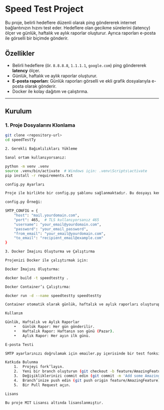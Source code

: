 # Speed Test Project

Bu proje, belirli hedeflere düzenli olarak ping göndererek internet bağlantınızın hızını test eder. Hedeflere olan gecikme sürelerini (latency) ölçer ve günlük, haftalık ve aylık raporlar oluşturur. Ayrıca raporları e-posta ile görselli bir biçimde gönderir.

## Özellikler

- Belirli hedeflere (ör. `8.8.8.8`, `1.1.1.1`, `google.com`) ping göndererek **latency** ölçer.
- Günlük, haftalık ve aylık raporlar oluşturur.
- **E-posta raporları**: Günlük raporları görselli ve ekli grafik dosyalarıyla e-posta olarak gönderir.
- Docker ile kolay dağıtım ve çalıştırma.

---

## Kurulum

### 1. Proje Dosyalarını Klonlama
```bash
git clone <repository-url>
cd speedTestTy

2. Gerekli Bağımlılıkları Yükleme

Sanal ortam kullanıyorsanız:

python -m venv .venv
source .venv/bin/activate  # Windows için: .venv\Scripts\activate
pip install -r requirements.txt

config.py Ayarları

Proje ile birlikte bir config.py şablonu sağlanmaktadır. Bu dosyayı kendi e-posta sunucusu bilgilerinize göre doldurun.

config.py Örneği:

SMTP_CONFIG = {
    "host": "mail.yourdomain.com",
    "port": 465,  # TLS kullanıyorsanız 465
    "username": "your_email@yourdomain.com",
    "password": "your_email_password",
    "from_email": "your_email@yourdomain.com",
    "to_email": "recipient_email@example.com"
}

3. Docker İmajını Oluşturma ve Çalıştırma

Projenizi Docker ile çalıştırmak için:

Docker İmajını Oluşturma:

docker build -t speedtestty .

Docker Container’ı Çalıştırma:

docker run -d --name speedtestty speedtestty

Container otomatik olarak günlük, haftalık ve aylık raporları oluşturup e-posta gönderecektir.

Kullanım

Günlük, Haftalık ve Aylık Raporlar
	•	Günlük Rapor: Her gün gönderilir.
	•	Haftalık Rapor: Haftanın son günü (Pazar).
	•	Aylık Rapor: Her ayın ilk günü.

E-posta Testi

SMTP ayarlarınızı doğrulamak için emailer.py içerisinde bir test fonksiyonu bulunmaktadır.

Katkıda Bulunma
	1.	Projeyi fork’layın.
	2.	Yeni bir branch oluşturun (git checkout -b feature/AmazingFeature).
	3.	Değişikliklerinizi commit edin (git commit -m 'Add some AmazingFeature').
	4.	Branch’inize push edin (git push origin feature/AmazingFeature).
	5.	Bir Pull Request açın.

Lisans

Bu proje MIT Lisansı altında lisanslanmıştır.